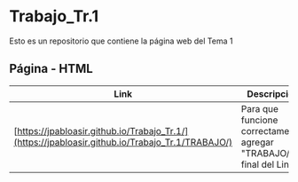 # Trabajo_Tr.1
Esto es un repositorio que contiene la página web del Tema 1

## Página - HTML
 Link | Descripción
----------|------------
[https://jpabloasir.github.io/Trabajo_Tr.1/](https://jpabloasir.github.io/Trabajo_Tr.1/TRABAJO/) | Para que funcione correctamente, agregar "TRABAJO/" al final del Link



